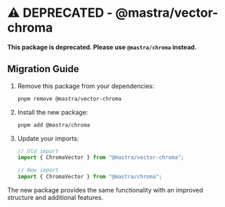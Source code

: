 # ⚠️ DEPRECATED - @mastra/vector-chroma

**This package is deprecated. Please use `@mastra/chroma` instead.**

## Migration Guide

1. Remove this package from your dependencies:
   ```bash
   pnpm remove @mastra/vector-chroma
   ```

2. Install the new package:
   ```bash
   pnpm add @mastra/chroma
   ```

3. Update your imports:
   ```typescript
   // Old import
   import { ChromaVector } from "@mastra/vector-chroma";

   // New import
   import { ChromaVector } from "@mastra/chroma";
   ```

The new package provides the same functionality with an improved structure and additional features.
